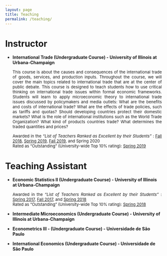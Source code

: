 ```yaml
---
layout: page
title: Teaching
permalink: /teaching/
---
```


# Instructor

- **International Trade (Undergraduate Course) - University of Illinois at Urbana-Champaign**

   <p style="text-align: justify;"><font size="2">This course is about the causes and consequences of the international trade of goods, services, and production inputs. Throughout the course, we will cover the main topics related to international trade that are at the center of public debate.  This course is designed to teach students how to use critical thinking on international trade issues within formal economic frameworks. Students will learn to apply microeconomic theory to international trade issues discussed by policymakers and media outlets: What are the benefits and costs of international trade?  What are the effects of trade policies, such as tariffs and quotas? Should developing countries protect their domestic markets? What is the role of international institutions such as the World Trade Organization? What kind of products countries trade? What determines the traded quantities and prices?  </font></p>
   
   <p style="text-align: justify;"><font size="2">Awarded in the  <em>“List of Teachers Ranked as Excellent by their Students” </em>: <a href="https://citl.illinois.edu/docs/default-source/teachers-ranked-as-excellent/tre-2018-fall.pdf#page=21" target="_blank">Fall 2018</a>, <a href="https://citl.illinois.edu/docs/default-source/teachers-ranked-as-excellent/tre-2019-spring.pdf#page=19" target="_blank">Spring 2019</a>, <a href="https://citl.illinois.edu/docs/default-source/teachers-ranked-as-excellent/tre-2019-fall.pdf#page=20" target="_blank">Fall 2019</a>, and Spring 2020 <br> Rated as “Outstanding” (University-wide Top 10% rating): <a href="https://citl.illinois.edu/docs/default-source/teachers-ranked-as-excellent/tre-2019-spring.pdf#page=19" target="_blank">Spring 2019</a> </font></p>
   

# Teaching Assistant

- **Economic Statistics II (Undergraduate Course) - University of Illinois at Urbana-Champaign**
   <p style="text-align: justify;"><font size="2">Awarded in the  <em>“List of Teachers Ranked as Excellent by their Students” </em>: <a href="https://citl.illinois.edu/docs/default-source/teachers-ranked-as-excellent/tre-2017-spring.pdf#page=19" target="_blank">Spring 2017</a>, <a href="https://citl.illinois.edu/docs/default-source/teachers-ranked-as-excellent/tre-2017-fall.pdf#page=21" target="_blank">Fall 2017</a>, and <a href="https://citl.illinois.edu/docs/default-source/teachers-ranked-as-excellent/tre-2018-spring.pdf#page=18" target="_blank">Spring 2018</a>  <br> Rated as “Outstanding” (University-wide Top 10% rating): <a href="https://citl.illinois.edu/docs/default-source/teachers-ranked-as-excellent/tre-2018-spring.pdf#page=18" target="_blank">Spring 2018</a>  </font></p>
   
- **Intermediate Microeconomics (Undergraduate Course) - University of Illinois at Urbana-Champaign** 
- **Econometrics III - (Undergraduate Course) - Universidade de São Paulo** 
- **International Economics (Undergraduate Course) - Universidade de São Paulo** 
